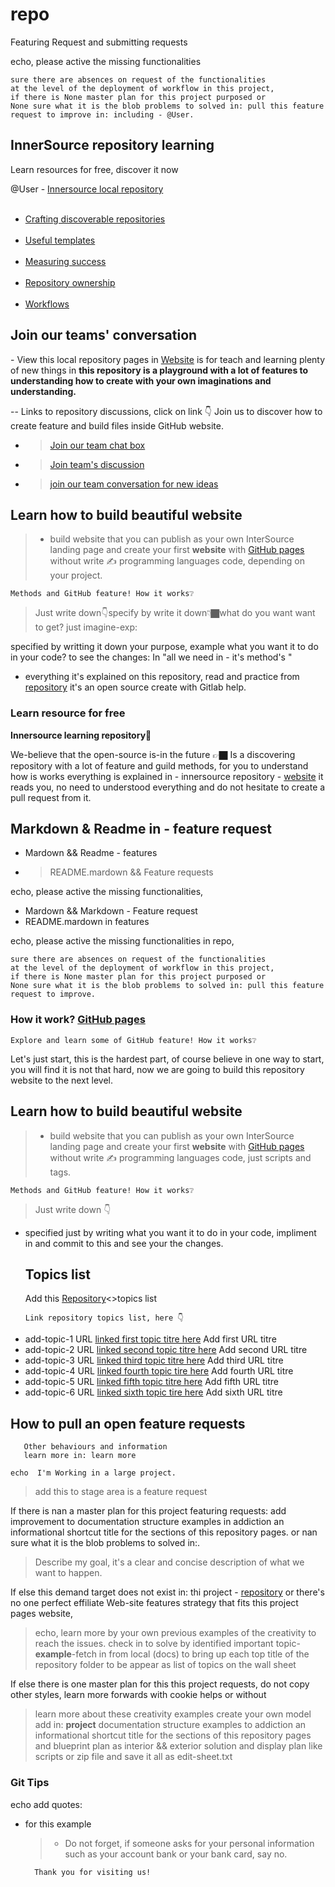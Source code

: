 # repo
Featuring Request and submitting requests

echo, please active the missing functionalities
    
    sure there are absences on request of the functionalities
    at the level of the deployment of workflow in this project,
    if there is None master plan for this project purposed or 
    None sure what it is the blob problems to solved in: pull this feature request to improve in: including - @User. 
    
<div class="repo-innersource" id="user-id">
  <h2>InnerSource repository learning </h2>
  <p>Learn resources for free, discover it now</p>
 
@User - [Innersource local repository](https://github.com/djibal/innersource/)
  <ul class="innersource branch-folder">
    <br>
   <li><a href="discoverable/">Crafting discoverable repositories</a></li>
    <br>
    <li><a href="templates/">Useful templates</a></li>
    <br>
    <li><a href="metrics/">Measuring success</a></li>
    <br>
    <li><a href="repo-ownership/">Repository ownership</a></li>
    <br>
   <li><a href="workflows/">Workflows</a></li>
  </ul>  
</div>                                                              
 
 ## Join our teams' conversation 
<div class="local-repo">
 - View this local repository pages in <a href="https://dji-7.github.io/repo.github.io/">Website</a> is for teach and learning plenty of new things in
 <b> this repository is a playground with a lot of features to understanding how to create with your own imaginations and understanding.</b>
     
-- Links to repository discussions, click on link 👇 Join us to discover how to create feature and build files inside GitHub website.
- > [Join our team chat box](https://github.com/orgs/dji-7/teams/team-chat-box/)
- > [Join team's discussion](https://github.com/orgs/dji-7/teams/team-discussion/)
- > [join our team conversation for new ideas](https://github.com/orgs/dji-7/teams/team-conversations/)
</div>                                                                      
  

                                         
## Learn how to build beautiful website 
> - build website that you can publish as your own InterSource landing page
and create your first <b>website</b> with <a href="https://pages.github.com">GitHub pages</a> without write ✍ programming languages code, depending on your project.

    Methods and GitHub feature! How it works❔    
   > Just write down👇specify by write it down👇🏿what do you want want to get? just imagine-exp:
   >
   specified by writting it down your purpose, example what you want it to do in your code? to see the changes: In "all we need in - it's method's "
   - everything it's explained on this repository, read and practice from [repository](djibal/innersource/) it's an open source create with Gitlab help. 
 
###  Learn resource for free
 **Innersource learning repository**🔮
 
 We-believe that the open-source is-in the future 👉🏿
Is a discovering repository with a lot of feature and guild methods, for you to understand how is works everything is explained in - innersource repository - [website](https://djibal.github.io/innersource/) it reads you, no need to understood everything and do not hesitate to create a pull request from it.
 
 
## Markdown & Readme in - feature request
- Mardown && Readme - features
- > README.mardown && Feature requests


<p>echo, please active the missing functionalities,</p>

- Mardown && Markdown - Feature request
- README.mardown in features

<p>echo, please active the missing functionalities in repo,</p>

    sure there are absences on request of the functionalities
    at the level of the deployment of workflow in this project,
    if there is None master plan for this project purposed or 
    None sure what it is the blob problems to solved in: pull this feature request to improve. 

<h3> How it work? <a href="https://pages.github.com">GitHub pages</a></h3>
  
    Explore and learn some of GitHub feature! How it works❔
    
Let's just start, this is the hardest part, of course believe in one way to start, you will find it is not that hard,
now we are going to build this repository website to the next level.

</div>


## Learn how to build beautiful website 
> - build website that you can publish as your own InterSource landing page
and create your first <b>website</b> with <a href="https://pages.github.com">GitHub pages</a> without write ✍ programming languages code, just scripts and tags. 

    Methods and GitHub feature! How it works❔    
   > Just write down 👇
   >
   - specified just by writing what you want it to do in your code, impliment in and commit to this and see your the changes. 

      
<div class="innersource">
 <ul id="https://github.com/djibal/innersource">
   <h2>Topics list </h2> 
 Add this <a href="/https://github.com/djibal/innersource/"> Repository</a><>topics list</b>

    Link repository topics list, here 👇
 <p>
   <li>add-topic-1 URL <a href="/#/">linked first topic titre here</a> Add first URL titre</li>
    <li>add-topic-2 URL <a href="/#/">linked second topic titre here</a> Add second URL titre</li>
    <li>add-topic-3 URL <a href="/#/">linked third topic titre here</a> Add third URL titre</li>
    <li>add-topic-4 URL <a href="/#/">linked fourth topic tire here</a> Add fourth URL titre</li>
    <li>add-topic-5 URL <a href="/#/">linked fifth topic titre here</a> Add fifth URL titre</li>
   <li>add-topic-6 URL <a href="/#/">linked sixth topic tire here</a> Add sixth URL titre</li>
 </p> 

</ul>
</div>



## How to pull an open feature requests


       Other behaviours and information 
       learn more in: learn more

    echo  I'm Working in a large project.
> add this to stage area is a feature request
      
If there is nan a master plan for this project featuring requests:
add improvement to documentation structure examples in addiction an informational shortcut title for the sections of this repository pages.
or nan sure what it is the blob problems to solved in:.

>  Describe my goal, it's a clear and concise description of what we want to happen.
    
If else this demand target does not exist in: thi project - [repository](https://github.com/dji-7/dji7.github.io/) or
there's no one perfect effiliate Web-site features strategy that fits this project pages website,

    
 >  echo, learn more by your own previous examples of the creativity to reach the issues.
 > check in to solve by identified important topic-**example**-fetch in from local (docs) to bring up each top title of the repository folder to be appear as list of topics on the wall sheet

If else there is one master plan for this this project requests, do not copy other styles, learn more forwards with cookie helps or without

>  learn more about these creativity examples create your own model add in:
**project** documentation structure examples to addiction an informational shortcut title for the sections of this repository pages
and blueprint plan as interior && exterior solution and display plan like scripts or zip file and save it all as edit-sheet.txt


### Git Tips 
echo add quotes:
- for this example
   > - Do not forget, if someone asks for your personal information
       such as your account bank or your bank card, say no.
       
        Thank you for visiting us!
       


